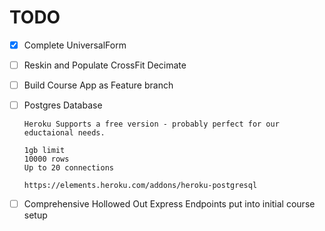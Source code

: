 # TODO


- [x] Complete UniversalForm

- [ ] Reskin and Populate CrossFit Decimate

- [ ] Build Course App as Feature branch

- [ ] Postgres Database

      Heroku Supports a free version - probably perfect for our eductaional needs.

      1gb limit
      10000 rows
      Up to 20 connections

      https://elements.heroku.com/addons/heroku-postgresql

- [ ] Comprehensive Hollowed Out Express Endpoints put into initial course setup